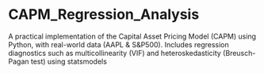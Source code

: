 # CAPM_Regression_Analysis
A practical implementation of the Capital Asset Pricing Model (CAPM) using Python, with real-world data (AAPL &amp; S&amp;P500). Includes regression diagnostics such as multicollinearity (VIF) and heteroskedasticity (Breusch-Pagan test) using statsmodels
